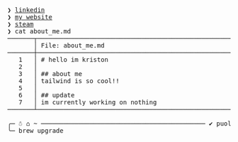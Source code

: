 <pre>
❯ <a href="https://www.linkedin.com/in/kristonj/">linkedin</a>
❯ <a href="https://kriston.netlify.app/">my website</a>
❯ <a href="https://steamcommunity.com/id/puolsky">steam</a>
❯ cat about_me.md
───────┬────────────────────────────────────────────────────────────────────────
       │ File: about_me.md
───────┼────────────────────────────────────────────────────────────────────────
   1   │ # hello im kriston
   2   │ 
   3   │ ## about me
   4   │ tailwind is so cool!!
   5   │ 
   6   │ ## update
   7   │ im currently working on nothing
───────┴────────────────────────────────────────────────────────────────────────

╭─ ☃ ⌂ ~ ──────────────────────────────────────────── ✔ puolsky ⌂ ─╮
╰─ brew upgrade
</pre>
